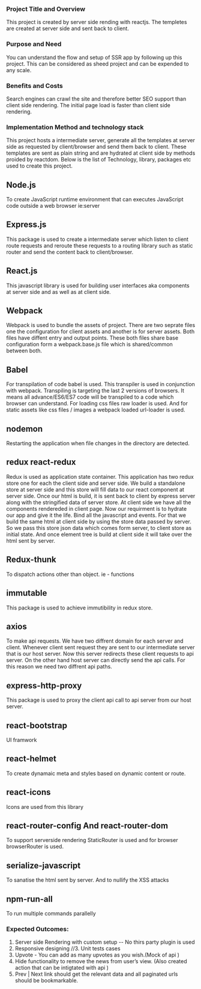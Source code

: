 ### Project Title and Overview
This project is created by server side rending with reactjs. The templetes are created at server side and sent back to client.

### Purpose and Need
You can understand the flow and setup of SSR app by following up this project. This can be considered as sheed project and 
can be expended to any scale. 

### Benefits and Costs
Search engines can crawl the site and therefore better SEO support than client side rendering.
The initial page load is faster than client side rendering.

### Implementation Method and technology stack
This project hosts a intermediate server, generate all the templates at server side as requested by client/browser and send them back to 
client. These templates are sent as plain string and are hydrated at client side by methods proided by reactdom.
Below is the list of Technology, library, packages etc used to create this project.

## Node.js
To create JavaScript runtime environment that can executes JavaScript code outside a web browser ie:server

## Express.js
This package is used to create a intermediate server which listen to client route requests and reroute these requests to a routing 
library such as static router and send the content back to client/browser.


## React.js
This javascript library is used for building user interfaces aka components at server side and as well as at client side.

## Webpack
Webpack is used to bundle the assets of project. There are two seprate files one the configuration for client assets and another is 
for server assets. Both files have diffent entry and output points. These both files share base configuration form a webpack.base.js
file which is shared/common between both.

## Babel
For transpilation of code babel is used. This transpiler is used in conjunction with webpack. Transpiling is targeting the last 2 versions 
of browsers. It means all advance/ES6/ES7 code will be transpiled to a code which browser can understand. For loading css files
raw loader is used. And for static assets like css files / images a webpack loaded url-loader is used.

## nodemon
Restarting the application when file changes in the directory are detected.

## redux react-redux
Redux is used as application state container. This application has two redux store one for each the client side and server side. We build a standalone store at server side and this store will fill data to our react component at server side. Once our html is build, it is sent back to client by express server along with the stringified data of server store.
At client side we have all the components rendereded in client page. Now our requirment is to hydrate our app and give it the life. Bind all the javascript and events. For that we build the same html at client side by using the store data passed by server. So we pass this
store json data which comes form server, to client store as initial state. And once element tree is build at client side it will take over the html sent by server.

## Redux-thunk
To dispatch actions other than object. ie - functions

## immutable
This package is used to achieve immutibility in redux store.

## axios
To make api requests. We have two diffrent domain for each server and client. Whenever client sent request they are sent to our intermediate server that is our host server. Now this server redirects these client requests to api server. On the other hand host server can directly send the api calls. For this reason we need two diffrent api paths. 

## express-http-proxy
This package is used to proxy the client api call to api server from our host server.

## react-bootstrap
UI framwork

## react-helmet
To create dynamaic meta and styles based on dynamic content or route.

## react-icons
Icons are used from this library

## react-router-config And react-router-dom
To support serverside rendering StaticRouter is used and for browser browserRouter is used.

## serialize-javascript
To sanatise the html sent by server. And to nullify the XSS attacks

## npm-run-all
To run multiple commands parallelly

### Expected Outcomes:
1. Server side Rendering with custom setup -- No thirs party plugin is used
2. Responsive designing
//3. Unit tests cases
4. Upvote - You can add as many upvotes as you wish.(Mock of api )
5. Hide functionality to remove the news from user’s view. (Also created action that can be intigtated with api )
6. Prev | Next link should get the relevant data and all paginated urls should be bookmarkable.







